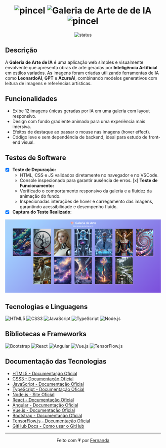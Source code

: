 <div align="center">
  <h1>
    <img src="https://img.shields.io/badge/🎨-FF1493?style=flat" alt="pincel" height="28">
    <img src="https://img.shields.io/badge/GALERIA%20DE%20ARTE%20DE IA-FF1493?style=flat&logoColor=white" alt="Galeria de Arte de de IA" height="28">
    <img src="https://img.shields.io/badge/🎨-FF1493?style=flat" alt="pincel" height="28">
  </h1>
  <p>
    <img src="https://img.shields.io/badge/status-concluído-FF69B4?style=flat-square" alt="status">
  </p>
</div>


## Descrição 
A **Galeria de Arte de IA** é uma aplicação web simples e visualmente envolvente que apresenta obras de arte geradas por **Inteligência Artificial** em estilos variados. As imagens foram criadas utilizando ferramentas de IA como **LeonardoAI**, **GPT** e **AzureAI**, combinando modelos generativos com leitura de imagens e referências artísticas.

## Funcionalidades
- Exibe 12 imagens únicas geradas por IA em uma galeria com layout responsivo.
- Design com fundo gradiente animado para uma experiência mais imersiva.
- Efeitos de destaque ao passar o mouse nas imagens (hover effect).
- Código leve e sem dependência de backend, ideal para estudo de front-end visual.

## Testes de Software
- [x] **Teste de Depuração:**
   - HTML, CSS e JS validados diretamente no navegador e no VSCode.
   - Console inspecionado para garantir ausência de erros.
[x] **Teste de Funcionamento:**
   - Verificado o comportamento responsivo da galeria e a fluidez da animação do fundo.
   - Inspecionadas interações de hover e carregamento das imagens, garantindo acessibilidade e desempenho fluido.
- [x] **Captura do Teste Realizado:**

<img src="./imagens/imagemteste.png" alt="Captura da tela" width="600px">

## Tecnologias e Linguagens

![HTML5](https://img.shields.io/badge/HTML5-DDA0DD?style=plastic&logo=html5&logoColor=white)
![CSS3](https://img.shields.io/badge/CSS3-DDA0DD?style=plastic&logo=css3&logoColor=white)
![JavaScript](https://img.shields.io/badge/JavaScript-DDA0DD?style=plastic&logo=javascript&logoColor=white)
![TypeScript](https://img.shields.io/badge/TypeScript-DDA0DD?style=plastic&logo=typescript&logoColor=white)
![Node.js](https://img.shields.io/badge/Node.js-DDA0DD?style=plastic&logo=nodedotjs&logoColor=white)


## Bibliotecas e Frameworks

![Bootstrap](https://img.shields.io/badge/Bootstrap-FFB6C1?style=plastic&logo=bootstrap&logoColor=white)
![React](https://img.shields.io/badge/React-FFB6C1?style=plastic&logo=react&logoColor=white)
![Angular](https://img.shields.io/badge/Angular-FFB6C1?style=plastic&logo=angular&logoColor=white)
![Vue.js](https://img.shields.io/badge/Vue.js-FFB6C1?style=plastic&logo=vue.js&logoColor=white)
![TensorFlow.js](https://img.shields.io/badge/TensorFlow.js-FFB6C1?style=plastic&logo=tensorflow&logoColor=white)

## Documentação das Tecnologias
- [HTML5 - Documentação Oficial](https://developer.mozilla.org/pt-BR/docs/Web/HTML)
- [CSS3 - Documentação Oficial](https://developer.mozilla.org/pt-BR/docs/Web/CSS)
- [JavaScript - Documentação Oficial](https://developer.mozilla.org/pt-BR/docs/Web/JavaScript)
- [TypeScript - Documentação Oficial](https://www.typescriptlang.org/docs/)
- [Node.js - Site Oficial](https://nodejs.org/en/docs)
- [React - Documentação Oficial](https://react.dev/)
- [Angular - Documentação Oficial](https://angular.io/docs)
- [Vue.js - Documentação Oficial](https://vuejs.org/guide/introduction.html)
- [Bootstrap - Documentação Oficial](https://getbootstrap.com/docs/5.3/getting-started/introduction/)
- [TensorFlow.js - Documentação Oficial](https://js.tensorflow.org/)
- [GitHub Docs - Como usar o GitHub](https://docs.github.com/pt)




---

<div align="center">
  Feito com 💗 por <a href="https://github.com/AraujoTech1" target="_blank">Fernanda</a>
</div>
